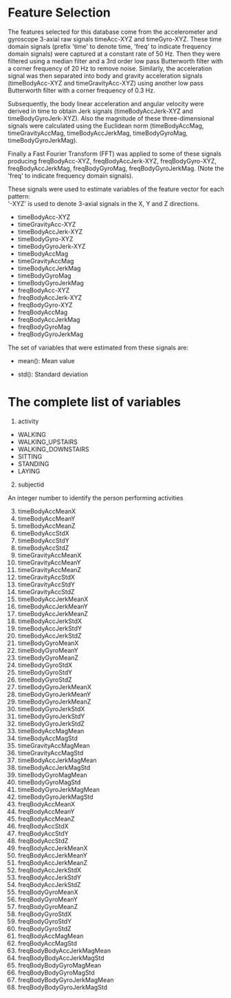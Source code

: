 Feature Selection 
=================

The features selected for this database come from the accelerometer and gyroscope 3-axial raw signals timeAcc-XYZ and timeGyro-XYZ. These time domain signals (prefix 'time' to denote time, 'freq' to indicate frequency domain signals) were captured at a constant rate of 50 Hz. Then they were filtered using a median filter and a 3rd order low pass Butterworth filter with a corner frequency of 20 Hz to remove noise. Similarly, the acceleration signal was then separated into body and gravity acceleration signals (timeBodyAcc-XYZ and timeGravityAcc-XYZ) using another low pass Butterworth filter with a corner frequency of 0.3 Hz. 

Subsequently, the body linear acceleration and angular velocity were derived in time to obtain Jerk signals (timeBodyAccJerk-XYZ and timeBodyGyroJerk-XYZ). Also the magnitude of these three-dimensional signals were calculated using the Euclidean norm (timeBodyAccMag, timeGravityAccMag, timeBodyAccJerkMag, timeBodyGyroMag, timeBodyGyroJerkMag). 

Finally a Fast Fourier Transform (FFT) was applied to some of these signals producing freqBodyAcc-XYZ, freqBodyAccJerk-XYZ, freqBodyGyro-XYZ, freqBodyAccJerkMag, freqBodyGyroMag, freqBodyGyroJerkMag. (Note the 'freq' to indicate frequency domain signals). 

These signals were used to estimate variables of the feature vector for each pattern:  
'-XYZ' is used to denote 3-axial signals in the X, Y and Z directions.

- timeBodyAcc-XYZ
- timeGravityAcc-XYZ
- timeBodyAccJerk-XYZ
- timeBodyGyro-XYZ
- timeBodyGyroJerk-XYZ
- timeBodyAccMag
- timeGravityAccMag
- timeBodyAccJerkMag
- timeBodyGyroMag
- timeBodyGyroJerkMag
- freqBodyAcc-XYZ
- freqBodyAccJerk-XYZ
- freqBodyGyro-XYZ
- freqBodyAccMag
- freqBodyAccJerkMag
- freqBodyGyroMag
- freqBodyGyroJerkMag


The set of variables that were estimated from these signals are: 

- mean(): Mean value

- std(): Standard deviation

The complete list of variables
=================
1. activity
  - WALKING
  - WALKING_UPSTAIRS
  - WALKING_DOWNSTAIRS
  - SITTING
  - STANDING
  - LAYING
2. subjectid

  An integer number to identify the person performing activities
  
3. timeBodyAccMeanX
4. timeBodyAccMeanY
5. timeBodyAccMeanZ
6. timeBodyAccStdX
7. timeBodyAccStdY
8. timeBodyAccStdZ
9. timeGravityAccMeanX
10. timeGravityAccMeanY
11. timeGravityAccMeanZ
12. timeGravityAccStdX
13. timeGravityAccStdY
14. timeGravityAccStdZ
15. timeBodyAccJerkMeanX
16. timeBodyAccJerkMeanY
17. timeBodyAccJerkMeanZ
18. timeBodyAccJerkStdX
19. timeBodyAccJerkStdY
20. timeBodyAccJerkStdZ
21. timeBodyGyroMeanX
22. timeBodyGyroMeanY
23. timeBodyGyroMeanZ
24. timeBodyGyroStdX
25. timeBodyGyroStdY
26. timeBodyGyroStdZ
27. timeBodyGyroJerkMeanX
28. timeBodyGyroJerkMeanY
29. timeBodyGyroJerkMeanZ
30. timeBodyGyroJerkStdX
31. timeBodyGyroJerkStdY
32. timeBodyGyroJerkStdZ
33. timeBodyAccMagMean
34. timeBodyAccMagStd
35. timeGravityAccMagMean
36. timeGravityAccMagStd
37. timeBodyAccJerkMagMean
38. timeBodyAccJerkMagStd
39. timeBodyGyroMagMean
40. timeBodyGyroMagStd
41. timeBodyGyroJerkMagMean
42. timeBodyGyroJerkMagStd
43. freqBodyAccMeanX
44. freqBodyAccMeanY
45. freqBodyAccMeanZ
46. freqBodyAccStdX
47. freqBodyAccStdY
48. freqBodyAccStdZ
49. freqBodyAccJerkMeanX
50. freqBodyAccJerkMeanY
51. freqBodyAccJerkMeanZ
52. freqBodyAccJerkStdX
53. freqBodyAccJerkStdY
54. freqBodyAccJerkStdZ
55. freqBodyGyroMeanX
56. freqBodyGyroMeanY
57. freqBodyGyroMeanZ
58. freqBodyGyroStdX
59. freqBodyGyroStdY
60. freqBodyGyroStdZ
61. freqBodyAccMagMean
62. freqBodyAccMagStd
63. freqBodyBodyAccJerkMagMean
64. freqBodyBodyAccJerkMagStd
65. freqBodyBodyGyroMagMean
66. freqBodyBodyGyroMagStd
67. freqBodyBodyGyroJerkMagMean
68. freqBodyBodyGyroJerkMagStd

